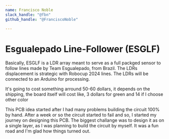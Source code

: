 ```yaml
---
name: Francisco Noble
slack_handle: "@fbn"
github_handle: "@FranciscoNoble"

---
```


# Esgualepado Line-Follower (ESGLF)

Basically, ESGLF is a LDR array meant to serve as a full packged sensor to follow lines made by Team Esgualepado, from Brazil. The LDRs displacement is strategic with Robocup 2024 lines. The LDRs will be connected to an Arduino for processing.

It's going to cost something arround 50-60 dollars, it depends on the shipping, the board itself will cost like, 3 dollars for green and 14 if I choose other color

This PCB idea started after I had many problems building the circuit 100% by hand. After a week or so the circuit started to fail and so, I started my journey on designing this PCB. The biggest challange was to design it as on a single layer, as I was planning to build the circuit by myself. It was a fun road and I'm glad how things turned out.
